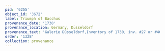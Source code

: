 ```yaml
---
pid: '6255'
object_id: '3672'
label: Triumph of Bacchus
provenance_date: '1730'
provenance_location: Germany, Düsseldorf
provenance_text: 'Galerie Düsseldorf,Inventory of 1730, inv. #27 or #46'
order: '1328'
collection: provenance
---
```

